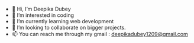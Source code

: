 - 👋 Hi, I’m Deepika Dubey
- 👀 I’m interested in coding
- 🌱 I’m currently learning web development
- 💞️ I’m looking to collaborate on bigger projects.
- 📫 You can reach me through my gmail : deepikadubey1209@gmail.com

<!---
KrishnSakhiiiii/KrishnSakhiiiii is a ✨ special ✨ repository because its `README.md` (this file) appears on your GitHub profile.
You can click the Preview link to take a look at your changes.
--->
